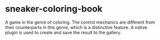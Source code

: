 # sneaker-coloring-book
 A game in the genre of coloring. The control mechanics are different from their counterparts in this genre, which is a distinctive feature.
 A native plugin is used to create and save the result to the gallery.
